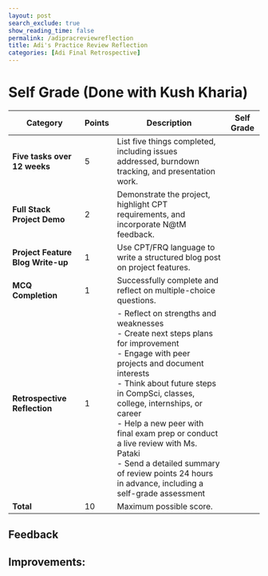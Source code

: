 ```yaml
---
layout: post 
search_exclude: true
show_reading_time: false
permalink: /adipracreviewreflection
title: Adi's Practice Review Reflection
categories: [Adi Final Retrospective]
---
```


# Self Grade (Done with Kush Kharia)

| Category                          | Points | Description                                                                                                                                                       | Self Grade |
| --------------------------------- | ------ | ----------------------------------------------------------------------------------------------------------------------------------------------------------------- | ---------- |
| **Five tasks over 12 weeks**      | 5      | List five things completed, including issues addressed, burndown tracking, and presentation work.                                                                 |            |
| **Full Stack Project Demo**       | 2      | Demonstrate the project, highlight CPT requirements, and incorporate N@tM feedback.                                                                              |            |
| **Project Feature Blog Write-up** | 1      | Use CPT/FRQ language to write a structured blog post on project features.                                                                                        |            |
| **MCQ Completion**                | 1      | Successfully complete and reflect on multiple-choice questions.                                                                                                   |            |
| **Retrospective Reflection**      | 1      | - Reflect on strengths and weaknesses<br> - Create next steps plans for improvement<br> - Engage with peer projects and document interests<br> - Think about future steps in CompSci, classes, college, internships, or career<br> - Help a new peer with final exam prep or conduct a live review with Ms. Pataki<br> - Send a detailed summary of review points 24 hours in advance, including a self-grade assessment |            |
| **Total**                         | 10     | Maximum possible score.                                                                                                                                           |            |

## Feedback


## Improvements:
